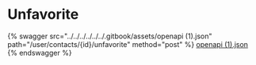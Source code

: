 # Unfavorite

{% swagger src="../../../../../../.gitbook/assets/openapi (1).json" path="/user/contacts/{id}/unfavorite" method="post" %}
[openapi (1).json](<../../../../../../.gitbook/assets/openapi (1).json>)
{% endswagger %}
